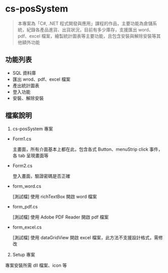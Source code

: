 # cs-posSystem

> 本專案為「C#, .NET 程式開發與應用」課程的作品，主要功能為倉儲系統，紀錄各產品進貨、出貨狀況，目前有多少庫存，支援匯出 word、pdf、excel 檔案，繪製統計圖表等主要功能，且包含安裝與解除安裝等其他額外功能

## 功能列表

* SQL 資料庫
* 匯出 wrod、pdf、excel 檔案
* 產出統計圖表
* 登入功能
* 安裝、解除安裝

## 檔案說明

1. cs-posSystem 專案

* Form1.cs

  主畫面，所有介面基本上都在此，包含各式 Button、menuStrip click 事件，各 tab 呈現畫面等

* Form2.cs

  登入畫面，驗證密碼是否正確

* form_word.cs

  [測試檔] 使用 richTextBox 開啟 word 檔案

* form_pdf.cs

  [測試檔] 使用 Adobe PDF Reader 開啟 pdf 檔案

* form_excel.cs

  [測試檔] 使用 dataGridView 開啟 excel 檔案，此方法不支援設計格式，需修改


2. Setup 專案

專案安裝所需 dll 檔案、icon 等
